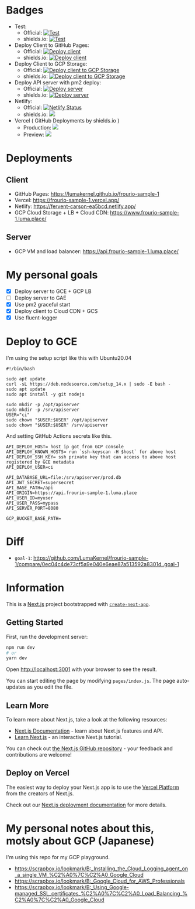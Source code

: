 
# Badges

- Test:
  - Official: [![Test](https://github.com/LumaKernel/frourio-sample-1/workflows/Test/badge.svg)](https://github.com/LumaKernel/frourio-sample-1/actions?query=workflow%3A%22Test%22)
  - shields.io: [![Test](https://img.shields.io/github/workflow/status/LumaKernel/frourio-sample-1/Test?label=test&style=for-the-badge)](https://github.com/LumaKernel/frourio-sample-1/actions?query=workflow%3A%22Test%22)
- Deploy Client to GitHub Pages:
  - Official: [![Deploy client](https://github.com/LumaKernel/frourio-sample-1/workflows/Deploy%20client/badge.svg)](https://github.com/LumaKernel/frourio-sample-1/actions?query=workflow%3A%22Deploy+client%22)
  - shields.io: [![Deploy client](https://img.shields.io/github/workflow/status/LumaKernel/frourio-sample-1/Deploy%20client?label=deploy%20client&style=for-the-badge)](https://github.com/LumaKernel/frourio-sample-1/actions?query=workflow%3A%22Deploy+client%22)
- Deploy Client to GCP Storage:
  - Official: [![Deploy client to GCP Storage](https://github.com/LumaKernel/frourio-sample-1/workflows/Deploy%20client%20to%20GCP%20Storage/badge.svg)](https://github.com/LumaKernel/frourio-sample-1/actions?query=workflow%3A%22Deploy+client+to+GCP+Storage%22)
  - shields.io: [![Deploy client to GCP Storage](https://img.shields.io/github/workflow/status/LumaKernel/frourio-sample-1/Deploy%20client%20to%20GCP%20Storage?label=deploy%20client%20to%20GCP%20Storage&style=for-the-badge)](https://github.com/LumaKernel/frourio-sample-1/actions?query=workflow%3A%22Deploy+client+to+GCP+Storage%22)
- Deploy API server with pm2 deploy:
  - Official: [![Deploy server](https://github.com/LumaKernel/frourio-sample-1/workflows/Deploy%20server/badge.svg)](https://github.com/LumaKernel/frourio-sample-1/actions?query=workflow%3A%22Deploy+server%22)
  - shields.io: [![Deploy server](https://img.shields.io/github/workflow/status/LumaKernel/frourio-sample-1/Deploy%20server?label=deploy%20server&style=for-the-badge)](https://github.com/LumaKernel/frourio-sample-1/actions?query=workflow%3A%22Deploy+server%22)
- Netlify:
  - Official: [![Netlify Status](https://api.netlify.com/api/v1/badges/483e2ff2-41b3-41ff-9e27-708ac54abb33/deploy-status)](https://app.netlify.com/sites/fervent-carson-ea5bcd/deploys)
  - shields.io: [![](https://img.shields.io/netlify/483e2ff2-41b3-41ff-9e27-708ac54abb33?style=for-the-badge)](https://app.netlify.com/sites/fervent-carson-ea5bcd/deploys)
- Vercel ( GitHub Deployments by shields.io )
  - Production: [![](https://img.shields.io/github/deployments/LumaKernel/frourio-sample-1/Production?label=Vercel%20Production&style=for-the-badge)](https://github.com/LumaKernel/frourio-sample-1/deployments/activity_log?environment=Production)
  - Preview: [![](https://img.shields.io/github/deployments/LumaKernel/frourio-sample-1/Preview?label=Vercel%20%20Preview&style=for-the-badge)](https://github.com/LumaKernel/frourio-sample-1/deployments/activity_log?environment=Preview)

# Deployments

## Client

- GitHub Pages: https://lumakernel.github.io/frourio-sample-1
- Vercel: https://frourio-sample-1.vercel.app/
- Netlify: https://fervent-carson-ea5bcd.netlify.app/
- GCP Cloud Storage + LB + Cloud CDN: https://www.frourio-sample-1.luma.place/

## Server

- GCP VM and load balancer: https://api.frourio-sample-1.luma.place/

# My personal goals

- [x] Deploy server to GCE + GCP LB
- [ ] Deploy server to GAE
- [x] Use pm2 graceful start
- [x] Deploy client to Cloud CDN + GCS
- [x] Use fluent-logger

# Deploy to GCE

I'm using the setup script like this with Ubuntu20.04

```
#!/bin/bash

sudo apt update
curl -sL https://deb.nodesource.com/setup_14.x | sudo -E bash -
sudo apt update
sudo apt install -y git nodejs

sudo mkdir -p /opt/apiserver
sudo mkdir -p /srv/apiserver
USER="ci"
sudo chown "$USER:$USER" /opt/apiserver
sudo chown "$USER:$USER" /srv/apiserver
```

And setting GitHub Actions secrets like this.

```
API_DEPLOY_HOST= host ip got from GCP console
API_DEPLOY_KNOWN_HOSTS= run `ssh-keyscan -H $host` for above host
API_DEPLOY_SSH_KEY= ssh private key that can access to above host registered by GCE metadata
API_DEPLOY_USER=ci

API_DATABASE_URL=file:/srv/apiserver/prod.db
API_JWT_SECRET=supersecret
API_BASE_PATH=/api
API_ORIGIN=https://api.frourio-sample-1.luma.place
API_USER_ID=myuser
API_USER_PASS=mypass
API_SERVER_PORT=8080

GCP_BUCKET_BASE_PATH=
```

# Diff

- `goal-1`: https://github.com/LumaKernel/frourio-sample-1/compare/0ec04c4de73cf5a9e040e6eae87a513592a8301d..goal-1

# Information

This is a [Next.js](https://nextjs.org/) project bootstrapped with [`create-next-app`](https://github.com/vercel/next.js/tree/canary/packages/create-next-app).

## Getting Started

First, run the development server:

```bash
npm run dev
# or
yarn dev
```

Open [http://localhost:3001](http://localhost:3001) with your browser to see the result.

You can start editing the page by modifying `pages/index.js`. The page auto-updates as you edit the file.

## Learn More

To learn more about Next.js, take a look at the following resources:

- [Next.js Documentation](https://nextjs.org/docs) - learn about Next.js features and API.
- [Learn Next.js](https://nextjs.org/learn) - an interactive Next.js tutorial.

You can check out [the Next.js GitHub repository](https://github.com/vercel/next.js/) - your feedback and contributions are welcome!

## Deploy on Vercel

The easiest way to deploy your Next.js app is to use the [Vercel Platform](https://vercel.com/import?utm_medium=default-template&filter=next.js&utm_source=create-next-app&utm_campaign=create-next-app-readme) from the creators of Next.js.

Check out our [Next.js deployment documentation](https://nextjs.org/docs/deployment) for more details.

# My personal notes about this, motsly about GCP (Japanese)

I'm using this repo for my GCP playground.

- https://scrapbox.io/lookmark/B:_Installing_the_Cloud_Logging_agent_on_a_single_VM_%C2%A0%7C%C2%A0_Google_Cloud
- https://scrapbox.io/lookmark/B:_Google_Cloud_for_AWS_Professionals
- https://scrapbox.io/lookmark/B:_Using_Google-managed_SSL_certificates_%C2%A0%7C%C2%A0_Load_Balancing_%C2%A0%7C%C2%A0_Google_Cloud


